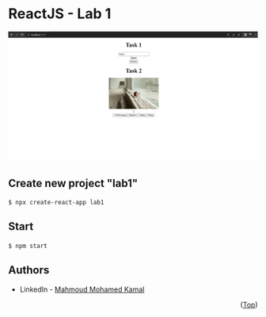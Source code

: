 # ReactJS - Lab 1

![screen-gif](./Lab1.gif)

## Create new project "lab1"
```
$ npx create-react-app lab1
```

## Start 
```
$ npm start
``` 

## Authors
* LinkedIn - [Mahmoud Mohamed Kamal](https://www.linkedin.com/in/mahmoudfierro98)

<p align="right">(<a href="#top">Top</a>)</p>
